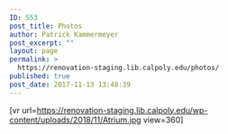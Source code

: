```yaml
---
ID: 553
post_title: Photos
author: Patrick Kammermeyer
post_excerpt: ""
layout: page
permalink: >
  https://renovation-staging.lib.calpoly.edu/photos/
published: true
post_date: 2017-11-13 13:48:39
---
```


[vr url=https://renovation-staging.lib.calpoly.edu/wp-content/uploads/2018/11/Atrium.jpg view=360]